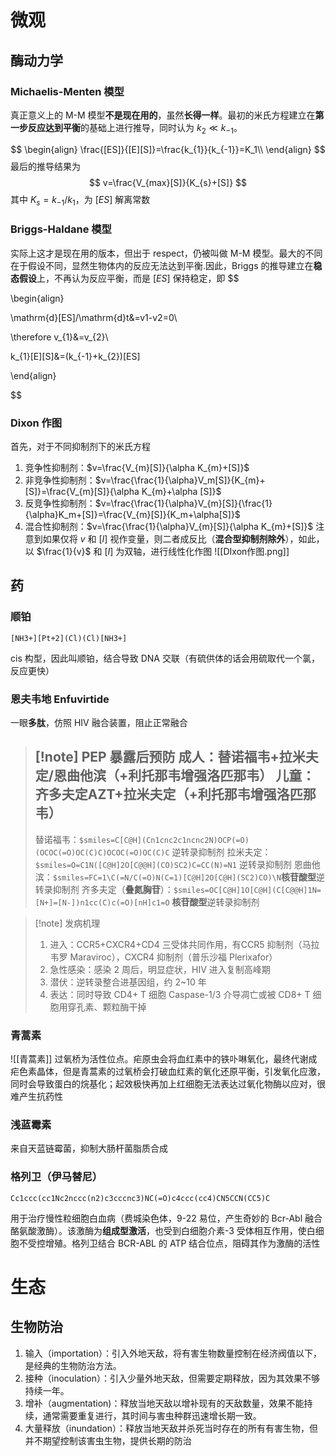 # 微观
## 酶动力学
### Michaelis-Menten 模型

真正意义上的 M-M 模型**不是现在用的**，虽然**长得一样**。最初的米氏方程建立在**第一步反应达到平衡**的基础上进行推导，同时认为 $k_{2}\ll k_{-1}$。

$$
\begin{align}
\frac{[ES]}{[E][S]}=\frac{k_{1}}{k_{-1}}=K_1\\
\end{align}
$$
最后的推导结果为
$$
v=\frac{V_{max}[S]}{K_{s}+[S]}
$$
其中 $K_{s}=k_{-1}/k_{1}$，为 $[ES]$ 解离常数

### Briggs-Haldane 模型

实际上这才是现在用的版本，但出于 respect，仍被叫做 M-M 模型。最大的不同在于假设不同，显然生物体内的反应无法达到平衡.因此，Briggs 的推导建立在**稳态假设**上，不再认为反应平衡，而是 $[ES]$ 保持稳定，即 $$

\begin{align}

\mathrm{d}[ES]/\mathrm{d}t&=v1-v2=0\\

\therefore v_{1}&=v_{2}\\

k_{1}[E][S]&=(k_{-1}+k_{2})[ES]

\end{align}

$$
### Dixon 作图
首先，对于不同抑制剂下的米氏方程
1. 竞争性抑制剂：$v=\frac{V_{m}[S]}{\alpha K_{m}+[S]}$
2. 非竞争性抑制剂：$v=\frac{\frac{1}{\alpha}V_m[S]}{K_{m}+[S]}=\frac{V_{m}[S]}{\alpha K_{m}+\alpha [S]}$
3. 反竞争性抑制剂：$v=\frac{\frac{1}{\alpha}V_{m}[S]}{\frac{1}{\alpha}K_m+[S]}=\frac{V_{m}[S]}{K_m+\alpha[S]}$
4. 混合性抑制剂：$v=\frac{\frac{1}{\alpha}V_{m}[S]}{\alpha K_{m}+[S]}$
注意到如果仅将 $v$ 和 $[I]$ 视作变量，则二者成反比（**混合型抑制剂除外**），如此，以 $\frac{1}{v}$ 和 $[I]$ 为双轴，进行线性化作图
![[DIxon作图.png]]
## 药
### 顺铂
```smiles
[NH3+][Pt+2](Cl)(Cl)[NH3+]
```
cis 构型，因此叫顺铂，结合导致 DNA 交联（有硫供体的话会用硫取代一个氯，反应更快）
### 恩夫韦地 Enfuvirtide
一眼**多肽**，仿照 HIV 融合装置，阻止正常融合
> [!note] PEP 暴露后预防
> 成人：替诺福韦+拉米夫定/恩曲他滨（+利托那韦增强洛匹那韦）
> 儿童：齐多夫定**AZT**+拉米夫定（+利托那韦增强洛匹那韦）
> ---
> 替诺福韦：`$smiles=C[C@H](Cn1cnc2c1ncnc2N)OCP(=O)(OCOC(=O)OC(C)C)OCOC(=O)OC(C)C` 逆转录抑制剂
> 拉米夫定：`$smiles=O=C1N([C@H]2O[C@@H](CO)SC2)C=CC(N)=N1` 逆转录抑制剂
> 恩曲他滨：`$smiles=FC=1\C(=N/C(=O)N(C=1)[C@H]2O[C@H](SC2)CO)\N`**核苷酸型**逆转录抑制剂
> 齐多夫定（**叠氮胸苷**）：`$smiles=OC[C@H]1O[C@H](C[C@@H]1N=[N+]=[N-])n1cc(C)c(=O)[nH]c1=O` **核苷酸型**逆转录抑制剂

> [!note] 发病机理
> 1. 进入：CCR5+CXCR4+CD4 三受体共同作用，有CCR5 抑制剂（马拉韦罗 Maraviroc），CXCR4 抑制剂（普乐沙福 Plerixafor）
> 2. 急性感染：感染 2 周后，明显症状，HIV 进入复制高峰期
> 3. 潜伏：逆转录整合进基因组，约 2~10 年
> 4. 表达：同时导致 CD4+ T 细胞 Caspase-1/3 介导凋亡或被 CD8+ T 细胞用穿孔素、颗粒酶干掉
### 青蒿素
![[青蒿素]]
过氧桥为活性位点。疟原虫会将血红素中的铁卟啉氧化，最终代谢成疟色素晶体，但是青蒿素的过氧桥会打破血红素的氧化还原平衡，引发氧化应激，同时会导致蛋白的烷基化；起效极快再加上红细胞无法表达过氧化物酶以应对，很难产生抗药性
### 浅蓝霉素
来自天蓝链霉菌，抑制大肠杆菌脂质合成
### 格列卫（伊马替尼）
```smiles
Cc1ccc(cc1Nc2nccc(n2)c3cccnc3)NC(=O)c4ccc(cc4)CN5CCN(CC5)C
```
用于治疗慢性粒细胞白血病（费城染色体，9-22 易位，产生奇妙的 Bcr-Abl 融合酪氨酸激酶）。该激酶为**组成型激活**，也受到白细胞介素-3 受体相互作用，使白细胞不受控增殖。格列卫结合 BCR-ABL 的 ATP 结合位点，阻碍其作为激酶的活性
# 生态
## 生物防治
1. 输入（importation）：引入外地天敌，将有害生物数量控制在经济阀值以下，是经典的生物防治方法。
2. 接种（inoculation）：引入少量外地天敌，但需要定期释放，因为其效果不够持续一年。
3. 增补（augmentation)：释放当地天敌以增补现有的天敌数量，效果不能持续，通常需要重复进行，其时间与害虫种群迅速增长期一致。
4. 大量释放（inundation）：释放当地天敌并杀死当时存在的所有有害生物，但并不期望控制该害虫生物，提供长期的防治